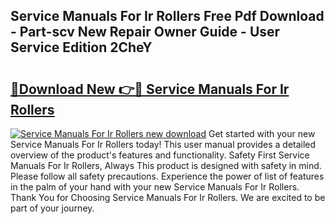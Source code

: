 ## Service Manuals For Ir Rollers Free Pdf Download - Part-scv New Repair Owner Guide - User Service Edition 2CheY

# <h2><a href="http://bc48609.oget.top/?id=Service+Manuals+For+Ir+Rollers">🔗Download New 👉🔴 Service Manuals For Ir Rollers</a></h2>

[![Service Manuals For Ir Rollers new download](https://i.imgur.com/5g1atiW.png)](http://bc48609.oget.top/?id=Service+Manuals+For+Ir+Rollers)
Get started with your new Service Manuals For Ir Rollers today! This user manual provides a detailed overview of the product's features and functionality. Safety First Service Manuals For Ir Rollers, Always This product is designed with safety in mind. Please follow all safety precautions. Experience the power of list of features in the palm of your hand with your new Service Manuals For Ir Rollers. Thank You for Choosing Service Manuals For Ir Rollers. We are excited to be part of your journey.
